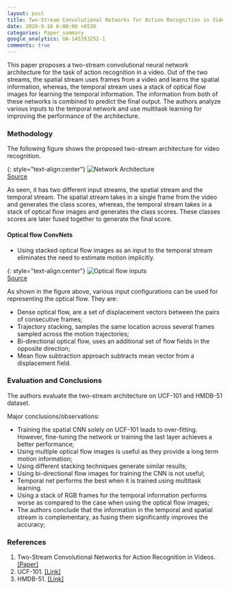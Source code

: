 ```yaml
---
layout: post
title: Two-Stream Convolutional Networks for Action Recognition in Videos
date: 2020-8-16 6:00:00 +0530
categories: Paper_summary
google_analytics: UA-145393252-1
comments: true
---
```


This paper proposes a two-stream convolutional neural network architecture for the task of action recognition in a video. Out of the two streams, the spatial stream uses frames from a video and learns the spatial information, whereas, the temporal stream uses a stack of optical flow images for learning the temporal information. The information from both of these networks is combined to predict the final output. The authors analyze various inputs to the temporal network and use multitask learning for improving the performance of the architecture.

### Methodology

The following figure shows the proposed two-stream architecture for video recognition.

{: style="text-align:center"}
![Network Architecture](../../../../assets/images/zisserman-two-stream-nips-2014/zisserman-two-stream-nips-2014_1.png)
<br>[Source](https://papers.nips.cc/paper/5353-two-stream-convolutional-networks-for-action-recognition-in-videos.pdf)

As seen, it has two different input streams, the spatial stream and the temporal stream.
The spatial stream takes in a single frame from the video and generates the class scores, whereas, the temporal stream takes in a stack of optical flow images and generates the class scores.
These classes scores are later fused together to generate the final score.

#### Optical flow ConvNets
- Using stacked optical flow images as an input to the temporal stream eliminates the need to estimate motion implicitly.

{: style="text-align:center"}
![Optical flow inputs](../../../../assets/images/zisserman-two-stream-nips-2014/zisserman-two-stream-nips-2014_2.png)
<br>[Source](https://papers.nips.cc/paper/5353-two-stream-convolutional-networks-for-action-recognition-in-videos.pdf)

As shown in the figure above, various input configurations can be used for representing the optical flow. They are:
- Dense optical flow, are a set of displacement vectors between the pairs of consecutive frames;
- Trajectory stacking, samples the same location across several frames sampled across the motion trajectories;
- Bi-directional optical flow, uses an additional set of flow fields in the opposite direction;
- Mean flow subtraction approach subtracts mean vector from a displacement field.

### Evaluation and Conclusions

The authors evaluate the two-stream architecture on UCF-101 and HMDB-51 dataset.

Major conclusions/observations:
- Training the spatial CNN solely on UCF-101 leads to over-fitting. However, fine-tuning the network or training the last layer achieves a better performance;
- Using multiple optical flow images is useful as they provide a long term motion information;
- Using different stacking techniques generate similar results;
- Using bi-directional flow images for training the CNN is not useful;
- Temporal net performs the best when it is trained using multitask learning.
- Using a stack of RGB frames for the temporal information performs worse as compared to the case when using the optical flow images;
- The authors conclude that the information in the temporal and spatial stream is complementary, as fusing them significantly improves the accuracy;

### References
1. Two-Stream Convolutional Networks for Action Recognition in Videos. [[Paper]](https://papers.nips.cc/paper/5353-two-stream-convolutional-networks-for-action-recognition-in-videos.pdf)
2. UCF-101. [[Link]](https://www.crcv.ucf.edu/data/UCF101.php)
3. HMDB-51. [[Link]](https://serre-lab.clps.brown.edu/resource/hmdb-a-large-human-motion-database/)
